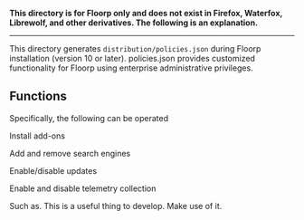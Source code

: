 

<strong>This directory is for Floorp only and does not exist in Firefox, Waterfox, Librewolf, and other derivatives. The following is an explanation.</strong>

---

This directory generates `distribution/policies.json` during Floorp installation (version 10 or later). policies.json provides customized functionality for Floorp using enterprise administrative privileges.

## Functions
Specifically, the following can be operated

Install add-ons

Add and remove search engines

Enable/disable updates

Enable and disable telemetry collection

Such as. This is a useful thing to develop. Make use of it.